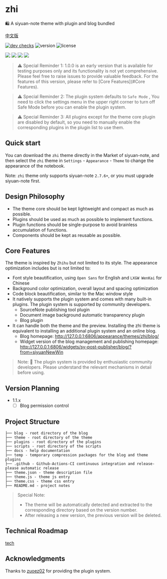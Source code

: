 # zhi

🛍️ A siyuan-note theme with plugin and blog bundled

[中文版](README_zh_CN.md)

[![dev checks](https://img.shields.io/github/checks-status/terwer/zhi/dev?label=build)](https://github.com/terwer/zhi/tree/dev)
![version](https://img.shields.io/github/release/terwer/zhi.svg?style=flat-square)
![license](https://img.shields.io/badge/license-GPL-blue.svg?style=popout-square)

[![](https://img.shields.io/badge/build-assets-green)](https://github.com/terwer/zhi)
[![](https://img.shields.io/badge/theme-source-red)](https://github.com/terwer/zhi/tree/dev/packages/zhi-mini)
[![](https://img.shields.io/badge/dynamic-blog-blue)](https://github.com/terwer/zhi/tree/dev/packages/zhi-blog)
[![](https://img.shields.io/badge/static-blog-purple)](https://github.com/terwer/zhi/tree/dev/packages/zhi-blog-astro)

> ⚠️ Special Reminder 1: 1.0.0 is an early version that is available for testing purposes only and its functionality is
> not yet comprehensive. Please feel free to raise issues to provide valuable feedback. For the features of this
> version,
> please refer to [Core Features](#Core Features).

> ⚠️ Special Reminder 2: The plugin system defaults to `Safe Mode` , You need to click the settings menu in the upper
> right corner to turn off Safe Mode before you can enable the
> plugin system.

> ⚠️ Special Reminder 3: All plugins except for the theme core plugin are
> disabled by default, so you need to manually enable the corresponding plugins in the plugin list to use them.

## Quick start

You can download the `zhi` theme directly in the Market of siyuan-note, and then select the `zhi` theme
in `Settings` - `Appearance` - `Theme` to change the appearance of the notebook.

Note: `zhi` theme only supports siyuan-note `2.7.6+`, or you must upgrade siyuan-note first.

## Design Philosophy

- The theme core should be kept lightweight and compact as much as possible.
- Plugins should be used as much as possible to implement functions.
- Plugin functions should be single-purpose to avoid brainless accumulation of functions.
- Components should be kept as reusable as possible.

## Core Features

The theme is inspired by `Zhihu` but not limited to its style. The appearance optimization includes but is not limited
to:

- Font style beautification, using `Open Sans` for English and `LXGW WenKai` for Chinese
- Background color optimization, overall layout and spacing optimization
- Code block beautification, similar to the Mac window style
- It natively supports the plugin system and comes with many built-in plugins. The plugin system is supported by
  community developers.
  - SourceNote publishing tool plugin
  - Document image background automatic transparency plugin
  - Blog plugin
- It can handle both the theme and the preview. Installing the zhi theme is equivalent to installing an additional
  plugin system and an online blog.
  - Blog homepage: http://127.0.0.1:6806/appearance/themes/zhi/blog/
  - Widget version of the blog management and publishing
    homepage: http://127.0.0.1:6806/widgets/sy-post-publisher/blog/?from=siyuanNewWin

> Note: 🌹 The plugin system is provided by enthusiastic community developers. Please understand the relevant mechanisms in
> detail before using.

## Version Planning

- 1.1.x
  - [ ] Blog permission control

## Project Structure

```
├── blog - root directory of the blog
├── theme - root directory of the theme
├── plugins - root directory of the plugins
├── scripts - root directory of the scripts
├── docs - help documentation
├── temp - temporary compression packages for the blog and theme plugins
├── .github - Github-Actions-CI continuous integration and release-please automatic release
├── theme.json - theme description file
├── theme.js - theme js entry
├── theme.css - theme css entry
├── README.md - project notes
```

> Special Note:
> 
> - The theme will be automatically detected and extracted to the corresponding directory based on the version number.
> - After releasing a new version, the previous version will be deleted.


## Technical Roadmap

[tech](tech.md)

## Acknowledgments

Thanks to [zuoez02](https://github.com/zuoez02/siyuan-plugin-system) for providing the plugin system.
